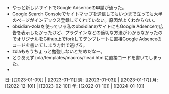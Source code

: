 
- やっと新しいサイトでGoogle Adsenceの申請が通った。
- Google Search Consoleでサイトマップを送信してもいつまで立っても大半のページがインデックス登録してくれていない。原因がよくわからない。
- obsidian-zolaを使っている私のobsidianのサイトにもGoogle Adsenceで広告を表示したかったけど、プラグインなどの適切な方法がわからなかったのでオリジナルをGithub上でforkしてテンプレートに直接Google Adsenceのコードを書いてしまう方針で逃げる。
- zolaももうちょっと勉強しないとだめだなー。
- とりあえずzola/templates/macros/head.htmlに直接コードを書いてしまった。
- 

日: [[2023-01-09]] | [[2023-01-11]]
週: [[2023-01-03]] | [[2023-01-17]]
月: [[2022-12-10]] | [[2023-02-10]]
年: [[2022-01-10]] | [[2024-01-10]]